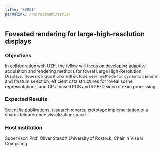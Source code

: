 ```yaml
---
title: "ESR01"
permalink: /recruitment/esr11/
---
```

## Foveated rendering for large-high-resolution displays

### Objectives

In collaboration with UZH, the fellow will focus on developing adaptive acquisition and rendering methods for foveal Large High-Resolution Displays. Research questions will include new methods for dynamic camera and frustum selection, efficient data structures for foveal scene representations, and GPU-based RGB and RGB-D video stream processing.

### Expected Results

Scientific publications, research reports, prototype implementation of a shared telepresence visualization space.

### Host Institution

Supervisor: Prof. Oliver Staadt\\
University of Rostock, Chair in Visual Computing